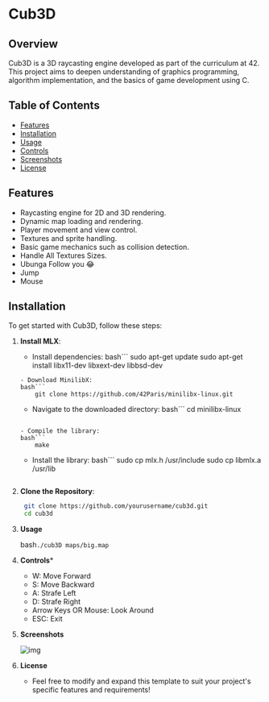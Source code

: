 # Cub3D

## Overview

Cub3D is a 3D raycasting engine developed as part of the curriculum at 42. This project aims to deepen understanding of graphics programming, algorithm implementation, and the basics of game development using C.

## Table of Contents

- [Features](#features)
- [Installation](#installation)
- [Usage](#usage)
- [Controls](#controls)
- [Screenshots](#screenshots)
- [License](#license)

## Features

- Raycasting engine for 2D and 3D rendering.
- Dynamic map loading and rendering.
- Player movement and view control.
- Textures and sprite handling.
- Basic game mechanics such as collision detection.
- Handle All Textures Sizes.
- Ubunga Follow you 😂
- Jump
- Mouse

## Installation

To get started with Cub3D, follow these steps:



1.  **Install MLX**:
    - Install dependencies:
    bash```
        sudo apt-get update
        sudo apt-get install libx11-dev libxext-dev libbsd-dev
    ```
    - Download MinilibX:
    bash```
        git clone https://github.com/42Paris/minilibx-linux.git
    ```

    - Navigate to the downloaded directory:
    bash```
        cd minilibx-linux
    ```

    - Compile the library:
    bash```
        make
    ```

    - Install the library:
    bash```
        sudo cp mlx.h /usr/include
        sudo cp libmlx.a /usr/lib
    ```

1. **Clone the Repository**:

   ```bash
    git clone https://github.com/yourusername/cub3d.git
    cd cub3d
    ```



2.  **Usage**

    bash```
        ./cub3D maps/big.map
        ```

3.  **Controls***

    - W: Move Forward
    - S: Move Backward
    - A: Strafe Left
    - D: Strafe Right
    - Arrow Keys OR Mouse: Look Around
    - ESC: Exit

4.  **Screenshots**

    ![img](imgs/cub3d.png)


5.  **License**
    - Feel free to modify and expand this template to suit your project's specific features and requirements!


